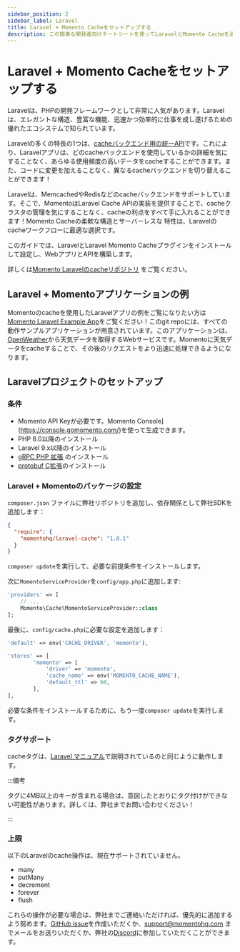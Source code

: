 ```yaml
---
sidebar_position: 2
sidebar_label: Laravel
title: Laravel + Momento Cacheをセットアップする
description: この簡単な開発者向けチートシートを使ってLaravelとMomento Cacheを走らせてみよう。
---
```


# Laravel + Momento Cacheをセットアップする

Laravelは、PHPの開発フレームワークとして非常に人気があります。Laravelは、エレガントな構造、豊富な機能、迅速かつ効率的に仕事を成し遂げるための優れたエコシステムで知られています。

Laravelの多くの特長の1つは、[cacheバックエンド用の統一API](https://laravel.com/docs/10.x/cache)です。これにより、Laravelアプリは、どのcacheバックエンドを使用しているかの詳細を気にすることなく、あらゆる使用頻度の高いデータをcacheすることができます。また、コードに変更を加えることなく、異なるcacheバックエンドを切り替えることができます！

Laravelは、MemcachedやRedisなどのcacheバックエンドをサポートしています。そこで、MomentoはLaravel Cache APIの実装を提供することで、cacheクラスタの管理を気にすることなく、cacheの利点をすべて手に入れることができます！Momento Cacheの柔軟な構造とサーバーレスな 特性は、Laravelのcacheワークフローに最適な選択です。

このガイドでは、LaravelとLaravel Momento Cacheプラグインをインストールして設定し、WebアプリとAPIを構築します。

詳しくは[Momento Laravelのcacheリポジトリ](https://github.com/momentohq/laravel-cache) をご覧ください。

## Laravel + Momentoアプリケーションの例

Momentoのcacheを使用したLaravelアプリの例をご覧になりたい方は [Momento Laravel Example App](https://github.com/momentohq/laravel-example)をご覧ください！このgit repoには、すべての動作サンプルアプリケーションが用意されています。このアプリケーションは、[OpenWeather](https://openweathermap.org/)から天気データを取得するWebサービスです。Momentoに天気データをcacheすることで、その後のリクエストをより迅速に処理できるようになります。

## Laravelプロジェクトのセットアップ

### 条件
* Momento API Keyが必要です。Momento Console](https://console.gomomento.com/)を使って生成できます。
* PHP 8.0以降のインストール
* Laravel 9.x以降のインストール
* [gRPC PHP 拡張](https://github.com/grpc/grpc/blob/master/src/php/README.md) のインストール
* [protobuf C拡張](https://developers.google.com/google-ads/api/docs/client-libs/php/protobuf#c_implementation)のインストール

### Laravel + Momentoのパッケージの設定

`composer.json` ファイルに弊社リポジトリを追加し、依存関係として弊社SDKを追加します：

```json
{
  "require": {
    "momentohq/laravel-cache": "1.0.1"
  }
}
```

`composer update`を実行して、必要な前提条件をインストールします。

次に`MomentoServiceProvider`を`config/app.php`に追加します:

```php
'providers' => [
    // ...
    Momento\Cache\MomentoServiceProvider::class
];
```

最後に、`config/cache.php`に必要な設定を追加します：

```php
'default' => env('CACHE_DRIVER', 'momento'),

'stores' => [
        'momento' => [
            'driver' => 'momento',
            'cache_name' => env('MOMENTO_CACHE_NAME'),
            'default_ttl' => 60,
        ],
],
```

必要な条件をインストールするために、もう一度`composer update`を実行します。

### タグサポート

cacheタグは、[Laravel マニュアル](https://laravel.com/docs/9.x/cache#cache-tags)で説明されているのと同じように動作します。

:::備考

タグに4MB以上のキーが含まれる場合は、意図したとおりにタグ付けができない可能性があります。詳しくは、弊社までお問い合わせください！

:::

### 上限

以下のLaravelのcache操作は、現在サポートされていません。
* many
* putMany
* decrement
* forever
* flush

これらの操作が必要な場合は、弊社までご連絡いただければ、優先的に追加するよう努めます。[GitHub issue](https://github.com/momentohq/laravel-cache/issues)を作成いただくか、support@momentohq.com までメールをお送りいただくか、弊社の[Discord](https://discord.com/invite/3HkAKjUZGq)に参加していただくことができます。
